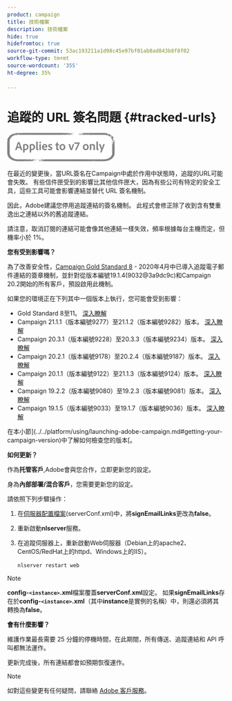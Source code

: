 ```yaml
---
product: campaign
title: 技術檔案
description: 技術檔案
hide: true
hidefromtoc: true
source-git-commit: 53ac193211a1d98c45e97bf01ab0ad843b8f8f02
workflow-type: tm+mt
source-wordcount: '355'
ht-degree: 35%

---
```


# 追蹤的 URL 簽名問題 {#tracked-urls}

![](../../assets/v7-only.svg)

在最近的變更後，當URL簽名在Campaign中處於作用中狀態時，追蹤的URL可能會失敗。 有些信件匣受到的影響比其他信件匣大，因為有些公司有特定的安全工具，這些工具可能會影響連結並替代 URL 簽名機制。

因此，Adobe建議您停用追蹤連結的簽名機制。 此程式會修正除了收到含有雙重逸出之連結以外的舊追蹤連結。

請注意，取消訂閱的連結可能會像其他連結一樣失效，頻率根據每台主機而定，但機率小於 1%。

**您有受到影響嗎？**

為了改善安全性，[Campaign Gold Standard 8](../../rn/using/gold-standard.md#gs8) - 2020年4月中已導入追蹤電子郵件連結的簽章機制，並針對從版本編號19.1.4(9032@3a9dc9c)和Campaign 20.2開始的所有客戶，預設啟用此機制。

如果您的環境正在下列其中一個版本上執行，您可能會受到影響：

* Gold Standard 8至11。 [深入瞭解](../../rn/using/gold-standard.md#gs-8)
* Campaign 21.1.1（版本編號9277）至21.1.2（版本編號9282）版本。 [深入瞭解](../../rn/using/latest-release.md)
* Campaign 20.3.1（版本編號9228）至20.3.3（版本編號9234）版本。 [深入瞭解](../../rn/using/release--20-3.md)
* Campaign 20.2.1（版本編號9178）至20.2.4（版本編號9187）版本。 [深入瞭解](../../rn/using/release--20-2.md)
* Campaign 20.1.1（版本編號9122）至21.1.3（版本編號9124）版本。 [深入瞭解](../../rn/using/release--20-1.md)
* Campaign 19.2.2（版本編號9080）至19.2.3（版本編號9081）版本。 [深入瞭解](../../rn/using/release--19-2.md)
* Campaign 19.1.5（版本編號9033）至19.1.7（版本編號9036）版本。 [深入瞭解](../../rn/using/release--19-1.md)

在本小節](../../platform/using/launching-adobe-campaign.md#getting-your-campaign-version)中了解如何檢查您的版本[。

**如何更新？**

作為&#x200B;**托管客戶**,Adobe會與您合作，立即更新您的設定。

身為&#x200B;**內部部署/混合客戶**，您需要更新您的設定。

請依照下列步驟操作：

1. 在[伺服器配置檔案](../../installation/using/the-server-configuration-file.md)(serverConf.xml)中，將&#x200B;**signEmailLinks**&#x200B;更改為&#x200B;**false**。
1. 重新啟動&#x200B;**nlserver**&#x200B;服務。
1. 在追蹤伺服器上，重新啟動Web伺服器（Debian上的apache2、CentOS/RedHat上的httpd、Windows上的IIS）。

   ```
   nlserver restart web
   ```

>[!NOTE]
>
>**config-`<instance>`.xml**&#x200B;檔案覆蓋&#x200B;**serverConf.xml**&#x200B;設定。 如果&#x200B;**signEmailLinks**&#x200B;存在於&#x200B;**config-`<instance>`.xml**（其中&#x200B;**instance**&#x200B;是實例的名稱）中，則還必須將其轉換為&#x200B;**false**。

**會有什麼影響？**

維護作業最長需要 25 分鐘的停機時間，在此期間，所有傳送、追蹤連結和 API 呼叫都無法運作。

更新完成後，所有連結都會如預期恢復運作。

>[!NOTE]
>
>如對這些變更有任何疑問，請聯絡 [Adobe 客戶服務](https://helpx.adobe.com/tw/enterprise/admin-guide.html/enterprise/using/support-for-experience-cloud.ug.html)。

